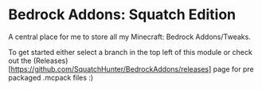 # Bedrock Addons: Squatch Edition
A central place for me to store all my Minecraft: Bedrock Addons/Tweaks.

To get started either select a branch in the top left of this module or check out the (Releases)[https://github.com/SquatchHunter/BedrockAddons/releases] page for pre packaged .mcpack files :)
